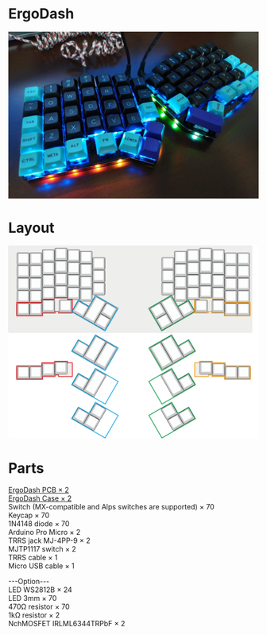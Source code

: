 # ErgoDash

![ErgoDash](https://github.com/omkbd/picture/blob/master/IMG_20180630_1702141.jpg)

# Layout

![layout](https://github.com/omkbd/picture/blob/master/ergodash-layout.png)

# Parts

[ErgoDash PCB × 2](https://github.com/omkbd/ErgoDash/tree/master/PCB)  
[ErgoDash Case × 2](https://github.com/omkbd/ErgoDash/tree/master/Case)  
Switch (MX-compatible and Alps switches are supported) × 70  
Keycap × 70  
1N4148 diode × 70  
Arduino Pro Micro × 2  
TRRS jack MJ-4PP-9 × 2  
MJTP1117 switch × 2  
TRRS cable × 1  
Micro USB cable × 1  

---Option---  
LED WS2812B × 24  
LED 3mm × 70  
470Ω resistor × 70  
1kΩ resistor × 2  
NchMOSFET IRLML6344TRPbF × 2  
